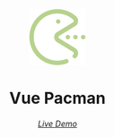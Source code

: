 <div align='center'>
<img wigth='100px' height='100px' src="./public/favicon.svg">
</div>

<h1 align='center'>
Vue Pacman
</h1>

<h6 align='center'>
<a href="https://pacman.elonehoo.xyz/">Live Demo</a>
</h6>
